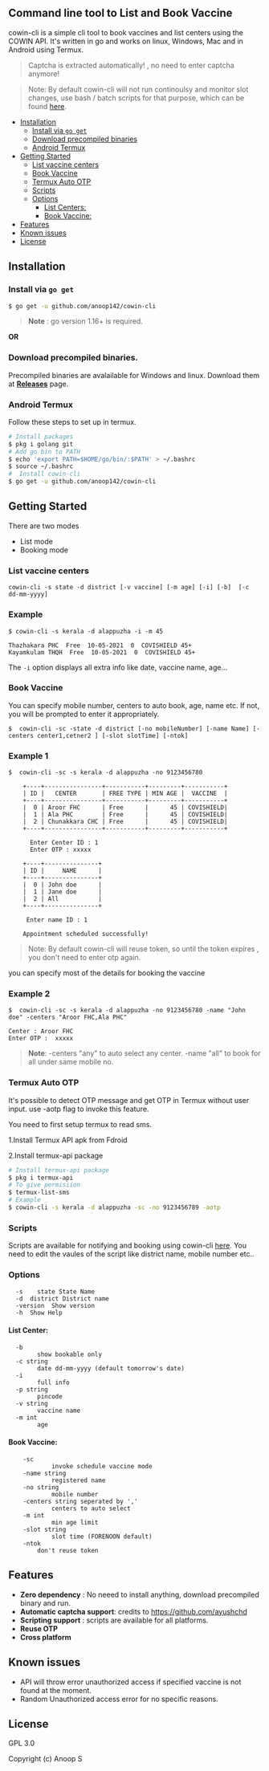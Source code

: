 
## Command line  tool to List and Book Vaccine
cowin-cli is a simple cli tool to book vaccines and list centers using the COWIN API. It's written in go and works on linux, Windows, Mac and in Android using Termux.
>Captcha is extracted automatically! , no need to enter captcha anymore!


>Note: By default cowin-cli will not run continoulsy and monitor slot changes, use bash / batch scripts for that purpose, which can be found [here](#scripts).

- [Installation](#installation)
  - [Install via `go get`](#install-via-go-get)
  - [Download precompiled binaries](#download-precompiled-binaries)
  - [Android Termux](#android-termux)
- [Getting Started](#getting-started)
  - [List vaccine centers](#list-vaccine-centers)
  - [Book Vaccine](#book-vaccine)
  - [Termux Auto OTP](#termux-auto-otp)
  - [Scripts](#scripts)
  - [Options](#options)
    - [List Centers:](#list-center)
    - [Book Vaccine:](#book-vaccine)
- [Features](#features)  
- [Known issues](#known-issues)
- [License](#license)


## Installation

### Install via `go get`
```bash
$ go get -u github.com/anoop142/cowin-cli
```
> **Note** : go version 1.16+ is required.

**OR**

### Download precompiled binaries.
Precompiled binaries are avalailable for Windows and linux.
Download them at 
**[Releases](https://github.com/anoop142/cowin-cli/releases)** page.

### Android Termux 
Follow these steps to set up in termux.
```bash
# Install packages
$ pkg i golang git
# Add go bin to PATH
$ echo 'export PATH=$HOME/go/bin/:$PATH' > ~/.bashrc
$ source ~/.bashrc
#  Install cowin-cli
$ go get -u github.com/anoop142/cowin-cli
```


## Getting Started
There are two modes

* List mode
* Booking mode

### **List vaccine centers**

```
cowin-cli -s state -d district [-v vaccine] [-m age] [-i] [-b]  [-c dd-mm-yyyy]
```
### Example
```console
$ cowin-cli -s kerala -d alappuzha -i -m 45 

Thazhakara PHC  Free  10-05-2021  0  COVISHIELD 45+
Kayamkulam THQH  Free  10-05-2021  0  COVISHIELD 45+
```

The `-i` option displays all extra info like date, vaccine name, age...



### **Book Vaccine**

You can specify mobile number, centers to auto book, age, name etc. 
If not, you will be prompted to enter it appropriately.
```console
$  cowin-cli -sc -state -d district [-no mobileNumber] [-name Name] [-centers center1,cetner2 ] [-slot slotTime] [-ntok]
```
### Example 1
```console
$  cowin-cli -sc -s kerala -d alappuzha -no 9123456780

    +----+----------------+-----------+---------+-----------+
    | ID |   CENTER       | FREE TYPE | MIN AGE |  VACCINE  |
    +----+----------------+-----------+---------+-----------+
    |  0 | Aroor FHC      | Free      |      45 | COVISHIELD|
    |  1 | Ala PHC        | Free      |      45 | COVISHIELD|
    |  2 | Chunakkara CHC | Free      |      45 | COVISHIELD|
    +----+----------------+-----------+---------+-----------+

      Enter Center ID : 1
      Enter OTP : xxxxx

    +----+---------------+
    | ID |     NAME      |
    +----+---------------+
    |  0 | John doe      |
    |  1 | Jane doe      |
    |  2 | All           |
    +----+---------------+

     Enter name ID : 1

    Appointment scheduled successfully!
```
>Note: By default cowin-cli will reuse token, so until the token expires , you don't need to enter otp again.

you can specify most of the details for booking the vaccine

### Example 2
```console
$  cowin-cli -sc -s kerala -d alappuzha -no 9123456780 -name "John doe" -centers "Aroor FHC,Ala PHC"

Center : Aroor FHC
Enter OTP :  xxxxx
```
>**Note**: -centers "any" to auto select any center.
>-name "all" to book for all under same mobile no.
 


### Termux Auto OTP
It's possible to detect OTP message and get OTP in Termux without user input. use -aotp flag to invoke this feature.

You need to first setup termux to read sms.

  1.Install Termux API apk from Fdroid

  2.Install termux-api package 

  ```bash
  # Install termux-api package
  $ pkg i termux-api
  # To give permisiion
  $ termux-list-sms
  # Example
  $ cowin-cli -s kerala -d alappuzha -sc -no 9123456789 -aotp
  ```

### Scripts
Scripts are available for notifying and booking using cowin-cli [here](scripts). You need to edit the vaules of the script like district name, mobile number etc..

### Options

```
  -s	state State Name
  -d  district District name
  -version	Show version
  -h  Show Help
```

#### List Center:

```
  -b	
        show bookable only
  -c string
        date dd-mm-yyyy (default tomorrow's date)
  -i	
        full info
  -p string
        pincode
  -v string
        vaccine name
  -m int
        age
```

#### Book Vaccine:

```
    -sc
            invoke schedule vaccine mode
    -name string
            registered name           
    -no string
            mobile number
    -centers string seperated by ','
            centers to auto select
    -m int
            min age limit
    -slot string
            slot time (FORENOON default)
    -ntok
    	don't reuse token

```

## Features
* **Zero dependency** : No neeed to install anything, download precompiled binary and run.
* **Automatic captcha support**: credits to https://github.com/ayushchd
* **Scripting support** : scripts are available for all platforms.
* **Reuse OTP**
* **Cross platform**


## Known issues
* API will throw error unauthorized access if specified vaccine is not found at the moment.
* Random Unauthorized access error for no specific reasons.

## License

GPL 3.0

Copyright (c) Anoop S
